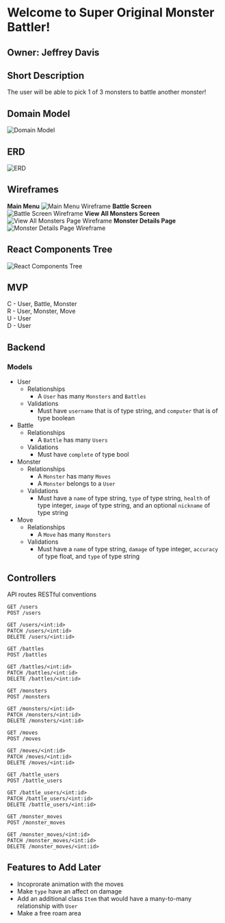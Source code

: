 # **Welcome to Super Original Monster Battler!**
## Owner: Jeffrey Davis
## **Short Description**
The user will be able to pick 1 of 3 monsters to battle another monster!
## **Domain Model**
![Domain Model](https://imgur.com/nTDwq8t.png)
## **ERD**
![ERD](https://imgur.com/Z0kRwQy.png)
## **Wireframes**
****Main Menu****
![Main Menu Wireframe](https://imgur.com/PCDZqhE.png)
****Battle Screen****
![Battle Screen Wireframe](https://imgur.com/PWFcpVc.png)
****View All Monsters Screen****
![View All Monsters Page Wireframe](https://imgur.com/xXCYnvG.png)
****Monster Details Page****
![Monster Details Page Wireframe](https://imgur.com/6uUYLDI.png)
## **React Components Tree**
![React Components Tree](https://imgur.com/NM04eQk.png)
## **MVP**
C - User, Battle, Monster\
R - User, Monster, Move\
U - User\
D - User
## **Backend**
### Models
- User
    - Relationships
        - A `User` has many `Monsters` and `Battles`
    - Validations
        - Must have `username` that is of type string, and `computer` that is of type boolean
- Battle
    - Relationships
        - A `Battle` has many `Users`
    - Validations
        - Must have `complete` of type bool
- Monster
    - Relationships
        - A `Monster` has many `Moves`
        - A `Monster` belongs to a `User`
    - Validations
        - Must have a `name` of type string, `type` of type string, `health` of type integer, `image` of type string, and an optional `nickname` of type string
- Move
    - Relationships
        - A `Move` has many `Monsters`
    - Validations
        - Must have a `name` of type string, `damage` of type integer, `accuracy` of type float, and `type` of type string

## **Controllers**
API routes
RESTful conventions

```
GET /users
POST /users
```

```
GET /users/<int:id>
PATCH /users/<int:id>
DELETE /users/<int:id>
```

```
GET /battles
POST /battles
```

```
GET /battles/<int:id>
PATCH /battles/<int:id>
DELETE /battles/<int:id>
```

```
GET /monsters
POST /monsters
```

```
GET /monsters/<int:id>
PATCH /monsters/<int:id>
DELETE /monsters/<int:id>
```

```
GET /moves
POST /moves
```

```
GET /moves/<int:id>
PATCH /moves/<int:id>
DELETE /moves/<int:id>
```

```
GET /battle_users
POST /battle_users
```

```
GET /battle_users/<int:id>
PATCH /battle_users/<int:id>
DELETE /battle_users/<int:id>
```

```
GET /monster_moves
POST /monster_moves
```

```
GET /monster_moves/<int:id>
PATCH /monster_moves/<int:id>
DELETE /monster_moves/<int:id>
```

## **Features to Add Later**
- Incoprorate animation with the moves
- Make `type` have an affect on damage
- Add an additional class `Item` that would have a many-to-many relationship with `User`
- Make a free roam area